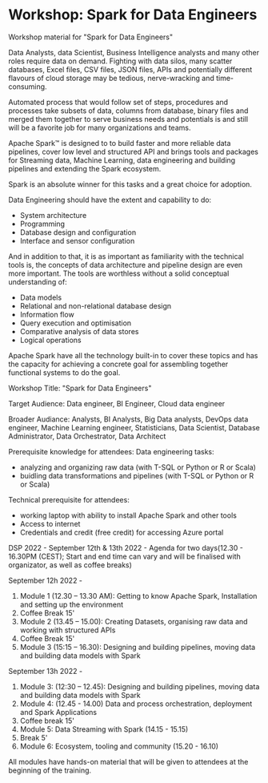 # Workshop: Spark for Data Engineers
Workshop material for "Spark for Data Engineers" 

Data Analysts, data Scientist, Business Intelligence analysts and many other roles require data on demand. Fighting with data silos, many scatter databases, Excel files, CSV files, JSON files, APIs and potentially different flavours of cloud storage may be tedious, nerve-wracking and time-consuming.

Automated process that would follow set of steps, procedures and processes take subsets of data, columns from database, binary files and merged them together to serve business needs and potentials is and still will be a favorite job for many organizations and teams.

Apache Spark™ is designed to to build faster and more reliable data pipelines, cover low level and structured API and brings tools and packages for Streaming data, Machine Learning, data engineering and building pipelines and extending the Spark ecosystem.

Spark is an absolute winner for this tasks and a great choice for adoption.

Data Engineering should have the extent and capability to do:

- System architecture
- Programming
- Database design and configuration
- Interface and sensor configuration

And in addition to that, it is as important as familiarity with the technical tools is, the concepts of data architecture and pipeline design are even more important. The tools are worthless without a solid conceptual understanding of:

- Data models
- Relational and non-relational database design
- Information flow
- Query execution and optimisation
- Comparative analysis of data stores
- Logical operations

Apache Spark have all the technology built-in to cover these topics and has the capacity for achieving a concrete goal for assembling together functional systems to do the goal.




Workshop Title: "Spark for Data Engineers"

Target Audience: Data engineer, BI Engineer, Cloud data engineer

Broader Audiance: Analysts, BI Analysts, Big Data analysts, DevOps data engineer, Machine Learning engineer, Statisticians, Data Scientist, Database Administrator, Data Orchestrator, Data Architect

Prerequisite knowledge for attendees:
Data engineering tasks:
- analyzing and organizing raw data (with T-SQL or Python or R or Scala)
- buidling data transformations and pipelines (with T-SQL or Python or R or Scala)

Technical prerequisite for attendees:
- working laptop with ability to install Apache Spark and other tools
- Access to internet
- Credentials and credit (free credit) for accessing Azure portal


DSP 2022 - September 12th & 13th 2022 - Agenda for two days(12.30 - 16.30PM (CEST); Start and end time can vary and will be finalised with organizator, as well as coffee breaks)

September 12h 2022 -
1. Module 1 (12.30 – 13.30 AM): Getting to know Apache Spark, Installation and setting up the environment
2. Coffee Break 15'
3. Module 2 (13.45 – 15.00): Creating Datasets, organising raw data and working with structured APIs
4. Coffee Break 15'
5. Module 3 (15:15 – 16.30): Designing and building pipelines, moving data and building data models with Spark



September 13h 2022 -
1. Module 3: (12:30 – 12.45): Designing and building pipelines, moving data and building data models with Spark
2. Module 4: (12.45 - 14.00) Data and process orchestration, deployment and Spark Applications 
3. Coffee break 15'
4. Module 5: Data Streaming with Spark (14.15 - 15.15)
5. Break 5'
6. Module 6: Ecosystem, tooling and community (15.20 - 16.10)

All modules have hands-on material that will be given to attendees at the beginning of the training.
